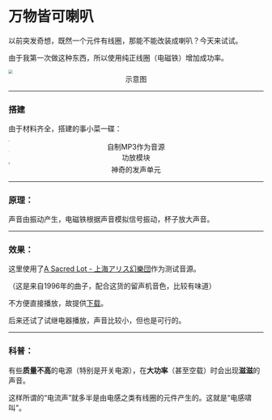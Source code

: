 # 万物皆可喇叭

以前突发奇想，既然一个元件有线圈，那能不能改装成喇叭？今天来试试。

由于我第一次做这种东西，所以使用纯正线圈（电磁铁）增加成功率。

<img src="https://tse1-mm.cn.bing.net/th/id/R-C.5f77c51263ffc5faec3073ddb70df79c?rik=qeg2p8Qzj1CPUw&riu=http%3a%2f%2fpic.baike.soso.com%2fp%2f20140211%2f20140211143731-567650172.jpg&ehk=yPYTAFevscY%2fVbuP9PQGtiuL0G81cQiR2DrVne%2fR%2fx0%3d&risl=&pid=ImgRaw&r=0" style="zoom:50%;" />

<center>示意图</center>

------

### 搭建

由于材料齐全，搭建的事小菜一碟：

<img src="https://s1.328888.xyz/2022/10/01/MfUn6.jpg" style="zoom:10%;" />

<center>自制MP3作为音源</center>

<img src="https://s1.328888.xyz/2022/10/01/Mf8fP.jpg" style="zoom:10%;" />

<center>功放模块</center>

<img src="https://s1.328888.xyz/2022/10/01/MfJ0X.jpg" style="zoom:20%;" />

<center>神奇的发声单元</center>

------

### 原理：

声音由振动产生，电磁铁根据声音模拟信号振动，杯子放大声音。

------

### 效果：

这里使用了[A Sacred Lot - 上海アリス幻樂団](https://music.163.com/#/song?id=22636827)作为测试音源。

（这是来自1996年的曲子，配合这货的留声机音色，比较有味道）

不方便直接播放，故提供[下载](https://github.com/SoTWild/SoTWild.github.io/raw/main/blog/sotwild/audio/%E4%B8%87%E7%89%A9%E5%96%87%E5%8F%AD.m4a)。

后来还试了试继电器播放，声音比较小，但也是可行的。

------

### 科普：

有些**质量不高**的电源（特别是开关电源），在**大功率**（甚至空载）时会出现**滋滋**的声音。

这样所谓的“电流声”就多半是由电感之类有线圈的元件产生的。这就是“电感啸叫”。